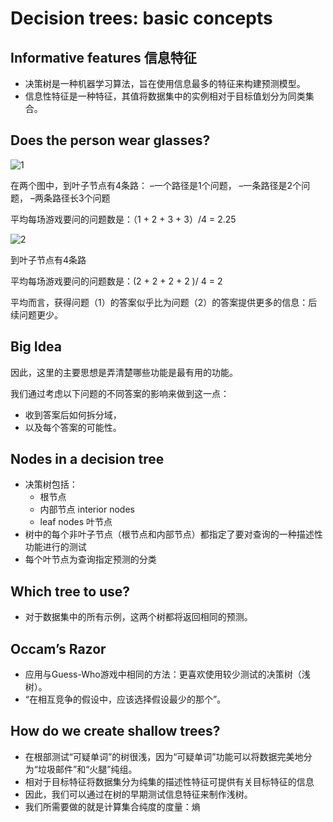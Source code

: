 # Decision trees: basic concepts

## Informative features 信息特征

* 决策树是一种机器学习算法，旨在使用信息最多的特征来构建预测模型。
* 信息性特征是一种特征，其值将数据集中的实例相对于目标值划分为同类集合。

##  Does the person wear glasses?

![1]()

在两个图中，到叶子节点有4条路：
–一个路径是1个问题，
–一条路径是2个问题，
–两条路径长3个问题



平均每场游戏要问的问题数是：（1 + 2 + 3 + 3）/4 = 2.25

![2]()

 到叶子节点有4条路

平均每场游戏要问的问题数是：(2 + 2 + 2 + 2 )/ 4 = 2

平均而言，获得问题（1）的答案似乎比为问题（2）的答案提供更多的信息：后续问题更少。

## Big Idea

因此，这里的主要思想是弄清楚哪些功能是最有用的功能。



我们通过考虑以下问题的不同答案的影响来做到这一点：

*  收到答案后如何拆分域，
* 以及每个答案的可能性。

## Nodes in a decision tree

* 决策树包括：
  * 根节点
  * 内部节点 interior nodes
  * leaf nodes 叶节点
* 树中的每个非叶子节点（根节点和内部节点）都指定了要对查询的一种描述性功能进行的测试
* 每个叶节点为查询指定预测的分类

## Which tree to use?

* 对于数据集中的所有示例，这两个树都将返回相同的预测。

## Occam’s Razor

* 应用与Guess-Who游戏中相同的方法：更喜欢使用较少测试的决策树（浅树）。
* “在相互竞争的假设中，应该选择假设最少的那个”。

## How do we create shallow trees?

* 在根部测试“可疑单词”的树很浅，因为“可疑单词”功能可以将数据完美地分为“垃圾邮件”和“火腿”纯组。
* 相对于目标特征将数据集分为纯集的描述性特征可提供有关目标特征的信息
* 因此，我们可以通过在树的早期测试信息特征来制作浅树。
* 我们所需要做的就是计算集合纯度的度量：熵





